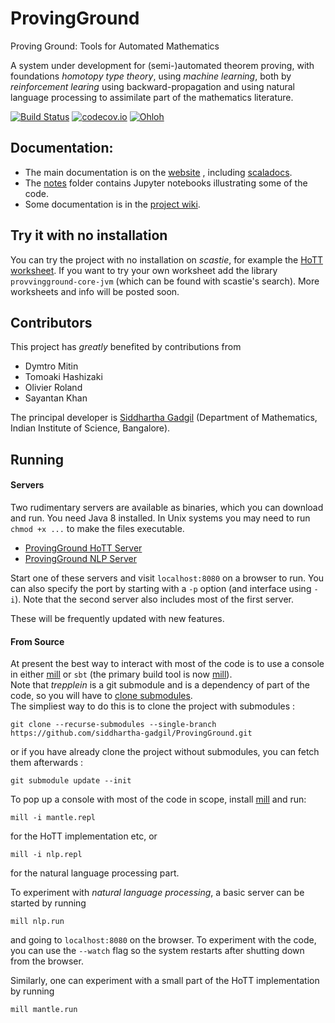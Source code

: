 # ProvingGround
Proving Ground: Tools for Automated Mathematics

A system under development for (semi-)automated theorem proving, with foundations *homotopy type theory*, using
*machine learning*, both by _reinforcement learing_ using backward-propagation and using natural language processing to assimilate part of the mathematics literature.

[![Build Status](https://img.shields.io/travis/siddhartha-gadgil/ProvingGround.svg)](https://travis-ci.org/siddhartha-gadgil/ProvingGround)
[![codecov.io](http://codecov.io/github/siddhartha-gadgil/ProvingGround/coverage.svg)](https://codecov.io/gh/siddhartha-gadgil/ProvingGround)
[![Ohloh](http://www.ohloh.net/p/ProvingGround/widgets/project_thin_badge.gif)](https://www.ohloh.net/p/ProvingGround)


## Documentation:

* The main documentation is on the [website](http://siddhartha-gadgil.github.io/ProvingGround/) , including [scaladocs](http://siddhartha-gadgil.github.io/ProvingGround/scaladoc/provingground/index.html).
* The [notes](https://github.com/siddhartha-gadgil/ProvingGround/tree/master/notes) folder contains Jupyter notebooks illustrating some of the code.
* Some documentation is in the [project wiki](https://github.com/siddhartha-gadgil/ProvingGround/wiki).

## Try it with no installation

You can try the project with no installation on _scastie_, for example the [HoTT worksheet](https://scastie.scala-lang.org/siddhartha-gadgil/0DqN82WeQk2W0nqSYQpolA). 
If you want to try your own worksheet add the library `provvingground-core-jvm` (which can be found with scastie's search). More worksheets and info will be posted soon.

## Contributors

This project has _greatly_ benefited by contributions from

* Dymtro Mitin
* Tomoaki Hashizaki
* Olivier Roland
* Sayantan Khan

The principal developer is [Siddhartha Gadgil](http://math.iisc.ac.in/~gadgil) (Department of Mathematics, Indian Institute of Science, Bangalore).

## Running

#### Servers

Two rudimentary servers are available as binaries, which you can download and run. You need Java 8 installed. In Unix systems you may need to run `chmod +x ...` to make the files executable.

* [ProvingGround HoTT Server](http://math.iisc.ac.in/~gadgil/proving-ground/bin/provinground-mantle-SNAPSHOT)
* [ProvingGround NLP Server](http://math.iisc.ac.in/~gadgil/proving-ground/bin/provinground-nlp-SNAPSHOT)

Start one of these servers and visit `localhost:8080` on a browser to run. You can also specify the port by starting with a `-p` option (and interface using `-i`).
Note that the second server also includes most of the first server.

These will be frequently updated with new features.

#### From Source

At present the best way to interact with most of the code is to use a console in either [mill](https://www.lihaoyi.com/mill/) or `sbt` (the primary build tool is now [mill](https://www.lihaoyi.com/mill/)).  
Note that _trepplein_ is a git submodule and is a dependency of part of the code, so you will have to [clone submodules](https://git-scm.com/book/en/v2/Git-Tools-Submodules#_cloning_submodules).  
The simpliest way to do this is to clone the project with submodules :
```
git clone --recurse-submodules --single-branch https://github.com/siddhartha-gadgil/ProvingGround.git
```
or if you have already clone the project without submodules, you can fetch them afterwards :
```
git submodule update --init
```
To pop up a console with most of the code in scope, install [mill](https://www.lihaoyi.com/mill/) and run:
```
mill -i mantle.repl
```

for the HoTT implementation etc, or

```
mill -i nlp.repl
```
for the natural language processing part.

To experiment with _natural language processing_, a basic server can be started by running
```
mill nlp.run
```
and going to `localhost:8080` on the browser. To experiment with the code, you can use the `--watch` flag so the system restarts after shutting down from the browser.

Similarly, one can experiment with a small part of the HoTT implementation by running
```
mill mantle.run
```
